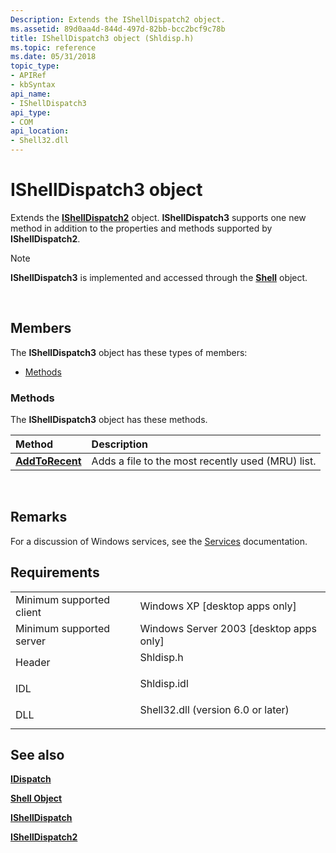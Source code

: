 ```yaml
---
Description: Extends the IShellDispatch2 object.
ms.assetid: 89d0aa4d-844d-497d-82bb-bcc2bcf9c78b
title: IShellDispatch3 object (Shldisp.h)
ms.topic: reference
ms.date: 05/31/2018
topic_type: 
- APIRef
- kbSyntax
api_name: 
- IShellDispatch3
api_type: 
- COM
api_location: 
- Shell32.dll
---
```


# IShellDispatch3 object

Extends the [**IShellDispatch2**](ishelldispatch2-object.md) object. **IShellDispatch3** supports one new method in addition to the properties and methods supported by **IShellDispatch2**.

> [!Note]  
> **IShellDispatch3** is implemented and accessed through the [**Shell**](shell.md) object.

 

## Members

The **IShellDispatch3** object has these types of members:

-   [Methods](#methods)

### Methods

The **IShellDispatch3** object has these methods.



| Method                                             | Description                                                  |
|:---------------------------------------------------|:-------------------------------------------------------------|
| [**AddToRecent**](ishelldispatch3-addtorecent.md) | Adds a file to the most recently used (MRU) list.<br/> |



 

## Remarks

For a discussion of Windows services, see the [Services](https://msdn.microsoft.com/library/ms685141(v=VS.85).aspx) documentation.

## Requirements



|                                     |                                                                                                               |
|-------------------------------------|---------------------------------------------------------------------------------------------------------------|
| Minimum supported client<br/> | Windows XP \[desktop apps only\]<br/>                                                                   |
| Minimum supported server<br/> | Windows Server 2003 \[desktop apps only\]<br/>                                                          |
| Header<br/>                   | <dl> <dt>Shldisp.h</dt> </dl>                          |
| IDL<br/>                      | <dl> <dt>Shldisp.idl</dt> </dl>                        |
| DLL<br/>                      | <dl> <dt>Shell32.dll (version 6.0 or later)</dt> </dl> |



## See also

<dl> <dt>

[**IDispatch**](https://msdn.microsoft.com/library/ms221608(v=VS.71).aspx)
</dt> <dt>

[**Shell Object**](shell.md)
</dt> <dt>

[**IShellDispatch**](ishelldispatch.md)
</dt> <dt>

[**IShellDispatch2**](ishelldispatch2-object.md)
</dt> </dl>

 

 




